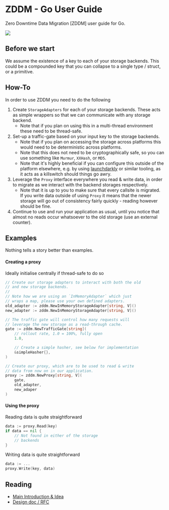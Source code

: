 # ZDDM - Go User Guide

Zero Downtime Data Migration [ZDDM] user guide for Go.

![](https://lucid.app/publicSegments/view/ebd5cda8-882e-4b3c-ad09-306b19e1947d/image.png)

## Before we start

We assume the existence of a key to each of your storage backends. This could be a compounded key that you can collapse to a single type / struct, or a primitive.

## How-To

In order to use ZDDM you need to do the following

1. Create `StorageAdapters` for each of your storage backends. These acts as simple wrappers so that we can communicate with any storage backend.
   - Note that if you plan on using this in a multi-thread environment these need to be thread-safe.
2. Set-up a traffic-gate based on your input key to the storage backends.
   - Note that if you plan on accessing the storage across platforms this would need to be deterministic across platforms.
   - Note that this does not need to be cryptographically safe, so you can use something like `Murmur`, `XXHash`, or `MD5`.
   - Note that it's highly beneficial if you can configure this outside of the platform elsewhere, e.g. by using [launchdarkly](https://launchdarkly.com/) or similar tooling, as it acts as a killswitch should things go awry.
3. Leverage the `Proxy` interface everywhere you read & write data, in order to migrate as we interact with the backend storages respectively.
   - Note that it is up to you to make sure that every callsite is migrated. If you write data outside of using `Proxy` it means that the newer storage will go out of consistency fairly quickly - reading however should be fine.
4. Continue to use and run your application as usual, until you notice that almost no reads occur whatsoever to the old storage (use an external counter).

## Examples

Nothing tells a story better than examples.

#### Creating a proxy

Ideally initialise centrally if thread-safe to do so

```go
// Create our storage adapters to interact with both the old
// and new storage backends.
//
// Note how we are using an `InMemoryAdapter` which just 
// wraps a map, please use your own defined adapters.
old_adapter := zddm.NewInMemoryStorageAdapter[string, V]()
new_adapter := zddm.NewInMemoryStorageAdapter[string, V]()

// The traffic gate will control how many requests will
// leverage the new storage as a read-through cache.
gate := zddm.NewTrafficGate[string](
    // rollout rate, 1.0 = 100%, fully open
    1.0,

    // Create a simple hasher, see below for implementation
    &simpleHasher{},
)

// Create our proxy, which are to be used to read & write 
// data from now on in our application.
proxy := zddm.NewProxy[string, V](
    gate,
    old_adapter,
    new_adaper
)
```

#### Using the proxy

Reading data is quite straightforward

```go
data := proxy.Read(key)
if data == nil {
    // Not found in either of the storage
    // backends
}
```

Writing data is quite straightforward

```go
data := ...
proxy.Write(key, data)
```

## Reading

* [Main Introduction & Idea](https://github.com/cpluss/zddm#zero-downtime-data-migration-zddm)
* [Design doc / RFC](https://github.com/cpluss/zddm/tree/main/design#rfc-design)
